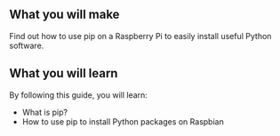 ## What you will make
Find out how to use pip on a Raspberry Pi to easily install useful Python software.

## What you will learn

By following this guide, you will learn:

- What is pip?
- How to use pip to install Python packages on Raspbian
